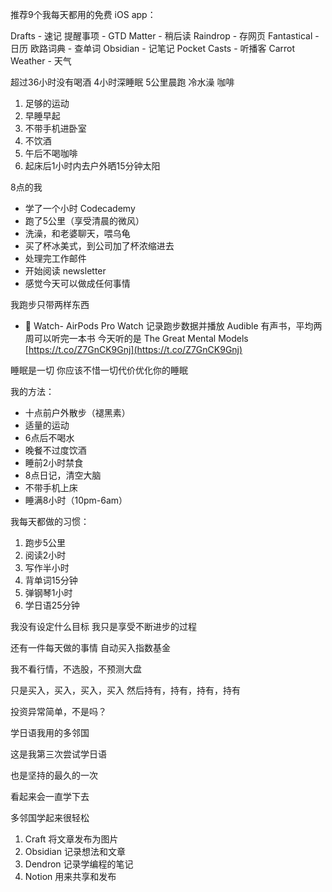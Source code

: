 推荐9个我每天都用的免费 iOS app：

Drafts - 速记 提醒事项 - GTD Matter - 稍后读 Raindrop - 存网页 Fantastical - 日历 欧路词典 - 查单词 Obsidian - 记笔记 Pocket Casts - 听播客 Carrot Weather - 天气


超过36小时没有喝酒 4小时深睡眠 5公里晨跑 冷水澡 咖啡

1.  足够的运动
2.  早睡早起
3.  不带手机进卧室
4.  不饮酒
5.  午后不喝咖啡
6.  起床后1小时内去户外晒15分钟太阳

8点的我

-   学了一个小时 Codecademy
-   跑了5公里（享受清晨的微风）
-   洗澡，和老婆聊天，喂乌龟
-   买了杯冰美式，到公司加了杯浓缩进去
-   处理完工作邮件
-   开始阅读 newsletter
-   感觉今天可以做成任何事情

我跑步只带两样东西

-    Watch- AirPods Pro Watch 记录跑步数据并播放 Audible 有声书，平均两周可以听完一本书 今天听的是 The Great Mental Models [https://t.co/Z7GnCK9Gnj](https://t.co/Z7GnCK9Gnj)

睡眠是一切 你应该不惜一切代价优化你的睡眠

我的方法：

-   十点前户外散步（褪黑素）
-   适量的运动
-   6点后不喝水
-   晚餐不过度饮酒
-   睡前2小时禁食
-   8点日记，清空大脑
-   不带手机上床
-   睡满8小时（10pm-6am）


我每天都做的习惯：

1.  跑步5公里
2.  阅读2小时
3.  写作半小时
4.  背单词15分钟
5.  弹钢琴1小时
6.  学日语25分钟

我没有设定什么目标 我只是享受不断进步的过程

还有一件每天做的事情 自动买入指数基金

我不看行情，不选股，不预测大盘

只是买入，买入，买入，买入 然后持有，持有，持有，持有

投资异常简单，不是吗？

学日语我用的多邻国

这是我第三次尝试学日语

也是坚持的最久的一次

看起来会一直学下去

多邻国学起来很轻松


1.  Craft 将文章发布为图片
2.  Obsidian 记录想法和文章
3.  Dendron 记录学编程的笔记
4.  Notion 用来共享和发布
